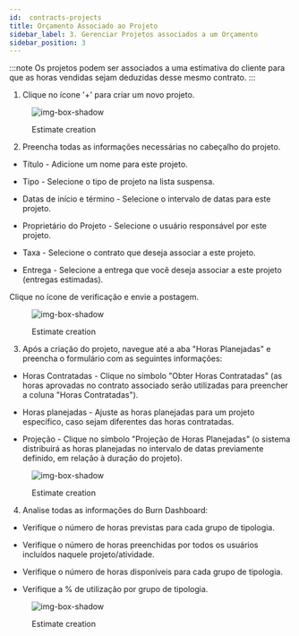```yaml
---
id:  contracts-projects
title: Orçamento Associado ao Projeto
sidebar_label: 3. Gerenciar Projetos associados a um Orçamento
sidebar_position: 3
---
```


:::note
Os projetos podem ser associados a uma estimativa do cliente para que as horas vendidas sejam deduzidas desse mesmo contrato.
:::

1. Clique no ícone '+' para criar um novo projeto.

<figure>

![img-box-shadow](/img/university/contracts/university-contracts-projects-1.png)
<figcaption>Estimate creation</figcaption>
</figure>

2. Preencha todas as informações necessárias no cabeçalho do projeto.

- Título - Adicione um nome para este projeto.

- Tipo - Selecione o tipo de projeto na lista suspensa.

- Datas de início e término - Selecione o intervalo de datas para este projeto.

- Proprietário do Projeto - Selecione o usuário responsável por este projeto.

- Taxa - Selecione o contrato que deseja associar a este projeto.

- Entrega - Selecione a entrega que você deseja associar a este projeto (entregas estimadas).

Clique no ícone de verificação e envie a postagem.


<figure>

![img-box-shadow](/img/university/contracts/university-contracts-projects-2.png)
<figcaption>Estimate creation</figcaption>
</figure>


3. Após a criação do projeto, navegue até a aba "Horas Planejadas" e preencha o formulário com as seguintes informações:

- Horas Contratadas - Clique no símbolo "Obter Horas Contratadas" (as horas aprovadas no contrato associado serão utilizadas para preencher a coluna "Horas Contratadas").

- Horas planejadas - Ajuste as horas planejadas para um projeto específico, caso sejam diferentes das horas contratadas.

- Projeção - Clique no símbolo "Projeção de Horas Planejadas" (o sistema distribuirá as horas planejadas no intervalo de datas previamente definido, em relação à duração do projeto).



<figure>

![img-box-shadow](/img/university/contracts/university-contracts-projects-3.png)
<figcaption>Estimate creation</figcaption>
</figure>

4. Analise todas as informações do Burn Dashboard:

- Verifique o número de horas previstas para cada grupo de tipologia.

- Verifique o número de horas preenchidas por todos os usuários incluídos naquele projeto/atividade.

- Verifique o número de horas disponíveis para cada grupo de tipologia.

- Verifique a % de utilização por grupo de tipologia.


<figure>

![img-box-shadow](/img/university/contracts/university-contracts-projects-4.png)
<figcaption>Estimate creation</figcaption>
</figure>
